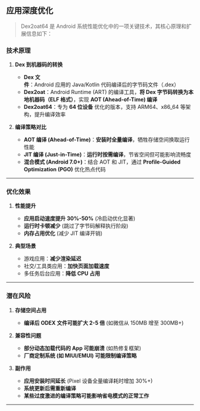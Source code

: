 ## 应用深度优化

> Dex2oat64 是 Android 系统性能优化中的一项关键技术，其核心原理和扩展信息如下：

### 技术原理

1. **Dex 到机器码的转换**
   - **Dex 文件**：Android 应用的 Java/Kotlin 代码编译后的字节码文件（.dex）
   - **Dex2oat**：Android Runtime (ART) 的编译工具，**将 Dex 字节码转换为本地机器码（ELF 格式）**，实现 **AOT (Ahead-of-Time) 编译**
   - **Dex2oat64**：专为 **64 位设备** 优化的版本，支持 ARM64、x86_64 等架构，提升编译效率

2. **编译策略对比**
   - **AOT 编译 (Ahead-of-Time)**：**安装时全量编译**，牺牲存储空间换取运行性能
   - **JIT 编译 (Just-in-Time)**：**运行时按需编译**，节省空间但可能影响流畅度
   - **混合模式 (Android 7.0+)**：结合 AOT 和 JIT，通过 **Profile-Guided Optimization (PGO)** 优化热点代码

---

### 优化效果

1. **性能提升**
   - **应用启动速度提升 30%-50%** (冷启动优化显著)
   - **运行时卡顿减少** (跳过了字节码解释执行阶段)
   - **内存占用优化** (减少 JIT 编译开销)

2. **典型场景**
   - 游戏应用：**减少渲染延迟**
   - 社交/工具类应用：**加快页面加载速度**
   - 多任务后台应用：**降低 CPU 占用**

---

### 潜在风险

1. **存储空间占用**
   - **编译后 ODEX 文件可能扩大 2-5 倍** (如微信从 150MB 增至 300MB+)

2. **兼容性问题**
   - **部分动态加载代码的 App 可能崩溃** (如热修复框架)
   - **厂商定制系统 (如 MIUI/EMUI) 可能限制编译策略**

3. **副作用**
   - **应用安装时间延长** (Pixel 设备全量编译耗时增加 30%+)
   - **系统更新后需重新编译**
   - **某些过度激进的编译策略可能影响省电模式的正常工作**

---
